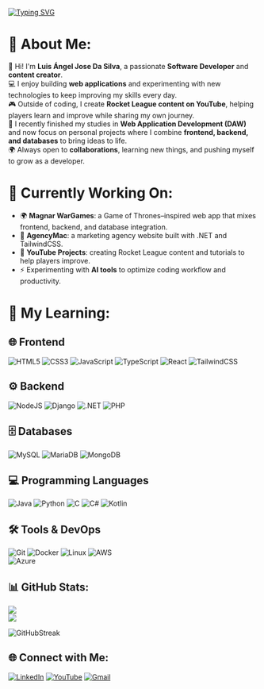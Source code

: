 [![Typing SVG](https://readme-typing-svg.herokuapp.com?color=1EEE31&size=50&height=80&center=true&vCenter=true&width=1000&lines=Welcome+to+my+GitHub!;My+name+is+Luis+Angel+Da+Silva;I+am+a+Software+Developer)](https://git.io/typing-svg)

# 💫 About Me:

👋 Hi! I'm **Luis Ángel Jose Da Silva**, a passionate **Software Developer** and **content creator**.  
💻 I enjoy building **web applications** and experimenting with new technologies to keep improving my skills every day.  
🎮 Outside of coding, I create **Rocket League content on YouTube**, helping players learn and improve while sharing my own journey.  
🚀 I recently finished my studies in **Web Application Development (DAW)** and now focus on personal projects where I combine **frontend, backend, and databases** to bring ideas to life.  
🌍 Always open to **collaborations**, learning new things, and pushing myself to grow as a developer.

# 🔭 Currently Working On:

- 🌍 **Magnar WarGames**: a Game of Thrones–inspired web app that mixes frontend, backend, and database integration.  
- 💼 **AgencyMac**: a marketing agency website built with .NET and TailwindCSS.  
- 🎥 **YouTube Projects**: creating Rocket League content and tutorials to help players improve.  
- ⚡ Experimenting with **AI tools** to optimize coding workflow and productivity.

# 💫 My Learning:

## 🌐 Frontend
![HTML5](https://img.shields.io/badge/html5-%23E34F26.svg?style=for-the-badge&logo=html5&logoColor=white) 
![CSS3](https://img.shields.io/badge/css3-%231572B6.svg?style=for-the-badge&logo=css3&logoColor=white) 
![JavaScript](https://img.shields.io/badge/javascript-%23323330.svg?style=for-the-badge&logo=javascript&logoColor=%23F7DF1E) 
![TypeScript](https://img.shields.io/badge/typescript-%23007ACC.svg?style=for-the-badge&logo=typescript&logoColor=white) 
![React](https://img.shields.io/badge/react-%2320232a.svg?style=for-the-badge&logo=react&logoColor=%2361DAFB) 
![TailwindCSS](https://img.shields.io/badge/tailwindcss-%2338B2AC.svg?style=for-the-badge&logo=tailwind-css&logoColor=white)

## ⚙️ Backend
![NodeJS](https://img.shields.io/badge/node.js-6DA55F?style=for-the-badge&logo=node.js&logoColor=white)
![Django](https://img.shields.io/badge/django-%23092E20.svg?style=for-the-badge&logo=django&logoColor=white)
![.NET](https://img.shields.io/badge/.NET-512BD4?style=for-the-badge&logo=dotnet&logoColor=white) 
![PHP](https://img.shields.io/badge/php-%23777BB4.svg?style=for-the-badge&logo=php&logoColor=white)

## 🗄️ Databases
![MySQL](https://img.shields.io/badge/mysql-%2300f.svg?style=for-the-badge&logo=mysql&logoColor=white) 
![MariaDB](https://img.shields.io/badge/MariaDB-003545?style=for-the-badge&logo=mariadb&logoColor=white) 
![MongoDB](https://img.shields.io/badge/MongoDB-%234ea94b.svg?style=for-the-badge&logo=mongodb&logoColor=white)

## 💻 Programming Languages
![Java](https://img.shields.io/badge/java-%23ED8B00.svg?style=for-the-badge&logo=java&logoColor=white) 
![Python](https://img.shields.io/badge/python-%233776AB.svg?style=for-the-badge&logo=python&logoColor=white) 
![C](https://img.shields.io/badge/c-%2300599C.svg?style=for-the-badge&logo=c&logoColor=white) 
![C#](https://img.shields.io/badge/c%23-%23239120.svg?style=for-the-badge&logo=c-sharp&logoColor=white) 
![Kotlin](https://img.shields.io/badge/kotlin-%230095D5.svg?style=for-the-badge&logo=kotlin&logoColor=white)

## 🛠️ Tools & DevOps
![Git](https://img.shields.io/badge/git-%23F05033.svg?style=for-the-badge&logo=git&logoColor=white) 
![Docker](https://img.shields.io/badge/docker-%230db7ed.svg?style=for-the-badge&logo=docker&logoColor=white) 
![Linux](https://img.shields.io/badge/Linux-FCC624?style=for-the-badge&logo=linux&logoColor=black)
![AWS](https://img.shields.io/badge/AWS-%23FF9900.svg?style=for-the-badge&logo=amazon-aws&logoColor=white)  
![Azure](https://img.shields.io/badge/Azure-%230072C6.svg?style=for-the-badge&logo=microsoft-azure&logoColor=white)

## 📊 GitHub Stats:

![](https://github-readme-stats.vercel.app/api?username=luigikings&show_icons=true&theme=radical&hide_border=true)  
![](https://github-readme-stats.vercel.app/api/top-langs/?username=luigikings&layout=compact&theme=radical&hide_border=true)

![GitHubStreak](https://streak-stats.demolab.com?user=luigikings&theme=radical&hide_border=true)

## 🌐 Connect with Me:
[![LinkedIn](https://img.shields.io/badge/LinkedIn-%230077B5.svg?style=for-the-badge&logo=linkedin&logoColor=white)](https://www.linkedin.com/in/luis-angel-da-silva-a18a13244?utm_source=share&utm_campaign=share_via&utm_content=profile&utm_medium=android_app) 
[![YouTube](https://img.shields.io/badge/YouTube-%23FF0000.svg?style=for-the-badge&logo=youtube&logoColor=white)](https://youtube.com/@lk_rl?si=VMymy5CEoU_r5ZvR) 
[![Gmail](https://img.shields.io/badge/Gmail-D14836?style=for-the-badge&logo=gmail&logoColor=white)](mailto:luigidasilv@gmail.com)
